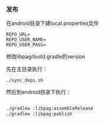 ### 发布

在android目录下建local.properties文件

```shell
REPO_URL=
REPO_USER_NAME=
REPO_USER_PASS=
```

修改libpag/build.gradle的version

先在主目录执行：

```shell
./sync_deps.sh
```
然后到android目录下执行：

```bash

./gradlew :libpag:assembleRelease
./gradlew :libpag:publish
```